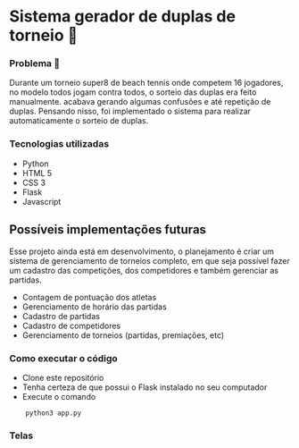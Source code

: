# Sistema gerador de duplas de torneio :softball:

### Problema :dart: 

<p>Durante um torneio super8 de beach tennis onde competem 16 jogadores, no modelo todos jogam contra todos, o sorteio das duplas era feito manualmente. acabava gerando algumas confusões e até repetição de duplas. Pensando nisso, foi implementado o sistema para realizar automaticamente o sorteio de duplas.</p>

### Tecnologias utilizadas
- Python 
- HTML 5
- CSS 3
- Flask
- Javascript 

## Possíveis implementações futuras 

<p>Esse projeto ainda está em desenvolvimento, o planejamento é criar um sistema de gerenciamento de torneios completo, em que seja possível fazer um cadastro das competições, dos competidores e também gerenciar as partidas.</p>

- Contagem de pontuação dos atletas
- Gerenciamento de horário das partidas 
- Cadastro de partidas
- Cadastro de competidores
- Gerenciamento de torneios (partidas, premiações, etc)

### Como executar o código
- Clone este repositório 
- Tenha certeza de que possui o Flask instalado no seu computador 
- Execute o comando

```PYTHON3 
    python3 app.py
```
### Telas 


